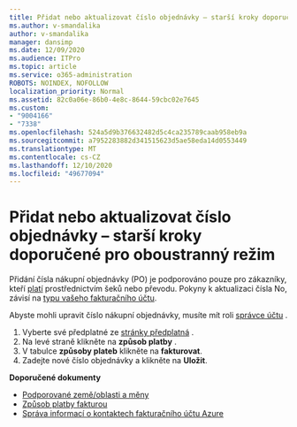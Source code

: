 ```yaml
---
title: Přidat nebo aktualizovat číslo objednávky – starší kroky doporučené pro oboustranný režim
ms.author: v-smandalika
author: v-smandalika
manager: dansimp
ms.date: 12/09/2020
ms.audience: ITPro
ms.topic: article
ms.service: o365-administration
ROBOTS: NOINDEX, NOFOLLOW
localization_priority: Normal
ms.assetid: 82c0a06e-86b0-4e8c-8644-59cbc02e7645
ms.custom:
- "9004166"
- "7338"
ms.openlocfilehash: 524a5d9b376632482d5c4ca235789caab958eb9a
ms.sourcegitcommit: a7952283882d341515623d5ae58eda14d0553449
ms.translationtype: MT
ms.contentlocale: cs-CZ
ms.lasthandoff: 12/10/2020
ms.locfileid: "49677094"
---
```

# <a name="add-or-update-po-number---legacy-wd---recommended-steps"></a>Přidat nebo aktualizovat číslo objednávky – starší kroky doporučené pro oboustranný režim

Přidání čísla nákupní objednávky (PO) je podporováno pouze pro zákazníky, kteří [platí](https://docs.microsoft.com/azure/cost-management-billing/manage/pay-by-invoice) prostřednictvím šeků nebo převodu. Pokyny k aktualizaci čísla No, závisí na [typu vašeho fakturačního účtu](https://docs.microsoft.com/azure/cost-management-billing/manage/view-all-accounts).

Abyste mohli upravit číslo nákupní objednávky, musíte mít roli [správce účtu](https://docs.microsoft.com/azure/role-based-access-control/rbac-and-directory-admin-roles) .

1. Vyberte své předplatné ze [stránky předplatná](https://ms.portal.azure.com/#blade/Microsoft_Azure_Billing/SubscriptionsBlade) .
2. Na levé straně klikněte na **způsob platby** .
3. V tabulce **způsoby plateb** klikněte na **fakturovat**. 
4. Zadejte nové číslo objednávky a klikněte na **Uložit**.

**Doporučené dokumenty**

- [Podporované země/oblasti a měny](https://azure.microsoft.com/en-us/pricing/faq/) 
- [Způsob platby fakturou](https://docs.microsoft.com/azure/cost-management-billing/manage/pay-by-invoice) 
- [Správa informací o kontaktech fakturačního účtu Azure](https://docs.microsoft.com/azure/cost-management-billing/manage/change-azure-account-profile)


